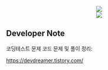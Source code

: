 <div align=center>
	<img src="https://capsule-render.vercel.app/api?type=waving&color=auto&height=200&section=header&text=java%20CordingTest Practice!&fontSize=70" />	
</div>
<div align=center>
	<a href="https://hits.seeyoufarm.com"><img src="https://hits.seeyoufarm.com/api/count/incr/badge.svg?url=https%3A%2F%2Fgithub.com%2FJUNG830%2FFINAL_ISOUR_Gradle&count_bg=%2379C83D&title_bg=%23FFBD00&icon=&icon_color=%23E7E7E7&title=hits&edge_flat=false"/></a>
</div>


  


## Developer Note


코딩테스트 문제 코드 문제 및 풀이 정리:

https://devdreamer.tistory.com/

## 

